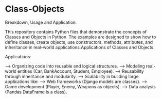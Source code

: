 # Class-Objects
Breakdown, Usage and Application.

This repository contains Python files that demonstrate the concepts of Classes and Objects in Python. The examples are designed to show how to define classes, create objects, use constructors, methods, attributes, and inheritance in real-world applications.Applications of Classes and Objects

Applications:

--> Organizing code into reusable and logical structures.
--> Modeling real-world entities (Car, BankAccount, Student, Employee).
--> Reusability through inheritance and modularity.
--> Scalability in building large applications like:
--> Web frameworks (Django models are classes).
--> Game development (Player, Enemy, Weapons as objects).
--> Data analysis (Pandas DataFrame is a class).
